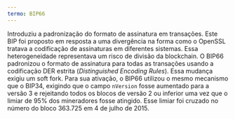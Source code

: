 ```yaml
---
termo: BIP66
---
```


Introduziu a padronização do formato de assinatura em transações. Este BIP foi proposto em resposta a uma divergência na forma como o OpenSSL tratava a codificação de assinaturas em diferentes sistemas. Essa heterogeneidade representava um risco de divisão da blockchain. O BIP66 padronizou o formato de assinatura para todas as transações usando a codificação DER estrita (*Distinguished Encoding Rules*). Essa mudança exigiu um soft fork. Para sua ativação, o BIP66 utilizou o mesmo mecanismo que o BIP34, exigindo que o campo `nVersion` fosse aumentado para a versão 3 e rejeitando todos os blocos de versão 2 ou inferior uma vez que o limiar de 95% dos mineradores fosse atingido. Esse limiar foi cruzado no número do bloco 363.725 em 4 de julho de 2015.
